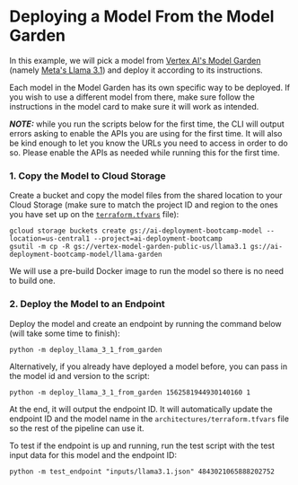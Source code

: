 # Deploying a Model From the Model Garden

In this example, we will pick a model from [Vertex AI's Model Garden](https://console.cloud.google.com/vertex-ai/model-garden)
(namely [Meta's Llama 3.1](https://console.cloud.google.com/vertex-ai/publishers/meta/model-garden/llama3_1))
and deploy it according to its instructions.

Each model in the Model Garden has its own specific way to be deployed. If you wish to use a different
model from there, make sure follow the instructions in the model card to make sure it will work
as intended.

***NOTE:*** while you run the scripts below for the first time, the CLI will output errors asking to enable
the APIs you are using for the first time. It will also be kind enough to let you know the URLs you
need to access in order to do so. Please enable the APIs as needed while running this for the
first time.

### 1. Copy the Model to Cloud Storage

Create a bucket and copy the model files from the shared location to your Cloud Storage (make sure to match
the project ID and region to the ones you have set up on the [`terraform.tfvars`](architectures/terraform.tfvars)
file):
```shell
gcloud storage buckets create gs://ai-deployment-bootcamp-model --location=us-central1 --project=ai-deployment-bootcamp
gsutil -m cp -R gs://vertex-model-garden-public-us/llama3.1 gs://ai-deployment-bootcamp-model/llama-garden
```

We will use a pre-build Docker image to run the model so there is no need to build one.

### 2. Deploy the Model to an Endpoint

Deploy the model and create an endpoint by running the command below (will take some
time to finish):
```shell
python -m deploy_llama_3_1_from_garden
```

Alternatively, if you already have deployed a model before, you can pass in the model
id and version to the script:
```shell
python -m deploy_llama_3_1_from_garden 1562581944930140160 1
```

At the end, it will output the endpoint ID. It will automatically update the endpoint ID
and the model name in the `architectures/terraform.tfvars` file so the rest of the
pipeline can use it.

To test if the endpoint is up and running, run the test script with the test input data
for this model and the endpoint ID:
```shell
python -m test_endpoint "inputs/llama3.1.json" 4843021065888202752
```
